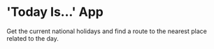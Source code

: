 # 'Today Is...' App

Get the current national holidays and find a route to the nearest place related to the day.


